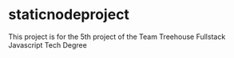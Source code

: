 # staticnodeproject
This project is for the 5th project of the Team Treehouse Fullstack Javascript Tech Degree
